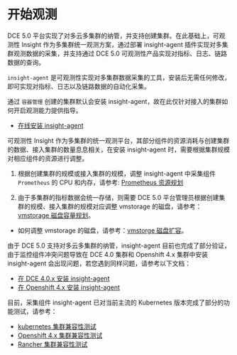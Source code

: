 # 开始观测

DCE 5.0 平台实现了对多云多集群的纳管，并支持创建集群。在此基础上，可观测性 Insight 作为多集群统一观测方案，通过部署 insight-agent 插件实现对多集群观测数据的采集，并支持通过 DCE 5.0 可观测性产品实现对指标、日志、链路数据的查询。

`insight-agent` 是可观测性实现对多集群数据采集的工具，安装后无需任何修改，即可实现对指标、日志以及链路数据的自动化采集。

通过 `容器管理` 创建的集群默认会安装 insight-agent，故在此仅针对接入的集群如何开启观测能力提供指导。

- [在线安装 insight-agent](install-agent.md)

可观测性 Insight 作为多集群的统一观测平台，其部分组件的资源消耗与创建集群的数据、接入集群的数量息息相关，在安装 insight-agent 时，需要根据集群规模对相应组件的资源进行调整。

1. 根据创建集群的规模或接入集群的规模，调整 insight-agent 中采集组件 `Prometheus` 的 CPU 和内存，请参考: [Prometheus 资源规划](../res-plan/prometheus-res.md)

2. 由于多集群的指标数据会统一存储，则需要 DCE 5.0 平台管理员根据创建集群的规模、接入集群的规模对应调整 vmstorage 的磁盘，请参考：[vmstorage 磁盘容量规划](../res-plan/vms-res-plan.md)。

- 如何调整 vmstorage 的磁盘，请参考：[vmstorge 磁盘扩容](../res-plan/modify-vms-disk.md)。

由于 DCE 5.0 支持对多云多集群的纳管，insight-agent 目前也完成了部分验证，由于监控组件冲突问题导致在 DCE 4.0 集群和 Openshift 4.x 集群中安装 insight-agent 会出现问题，若您遇到同样问题，请参考以下文档：

- [在 DCE 4.0.x 安装 insight-agent](../other/install-agentindce.md)
- [在 Openshift 4.x 安装 insight-agent](../other/install-agent-on-ocp.md)

目前，采集组件 insight-agent 已对当前主流的 Kubernetes 版本完成了部分的功能测试，请参考：

- [kubernetes 集群兼容性测试](../../compati-test/k8s-compatibility.md)
- [Openshift 4.x 集群兼容性测试](../../compati-test/ocp-compatibility.md)
- [Rancher 集群兼容性测试](../../compati-test/rancher-compatibility.md)

